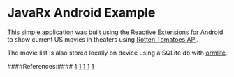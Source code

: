 JavaRx Android Example
======================

This simple application was built using the [Reactive Extensions for Android](https://github.com/ReactiveX/RxAndroid) to show current US movies in theaters using [Rotten Tomatoes API](http://developer.rottentomatoes.com/). 

The movie list is also stored locally on device using a SQLite db with [ormlite](http://ormlite.com/sqlite_java_android_orm.shtml).

####References:####
[1]()
[1]()
[1]()
[1]()
[1]()

